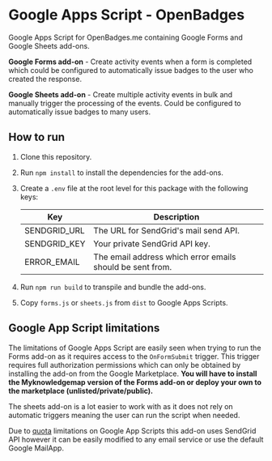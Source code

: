 # Google Apps Script - OpenBadges

Google Apps Script for OpenBadges.me containing Google Forms and Google Sheets add-ons.

**Google Forms add-on** - Create activity events when a form is completed which could be configured to automatically issue badges to the user who created the response.

**Google Sheets add-on** - Create multiple activity events in bulk and manually trigger the processing of the events. Could be configured to automatically issue badges to many users.

## How to run

1. Clone this repository.
2. Run `npm install` to install the dependencies for the add-ons.
3. Create a `.env` file at the root level for this package with the following keys:

    | Key | Description |
    |--|--|
    | SENDGRID_URL | The URL for SendGrid's mail send API. |
    | SENDGRID_KEY | Your private SendGrid API key. |
    | ERROR_EMAIL | The email address which error emails should be sent from. |

4. Run `npm run build` to transpile and bundle the add-ons.
5. Copy `forms.js` or `sheets.js` from `dist` to Google Apps Scripts.

## Google App Script limitations

The limitations of Google Apps Script are easily seen when trying to run the Forms add-on as it requires access to the `OnFormSubmit` trigger. This trigger requires full authorization permissions which can only be obtained by installing the add-on from the Google Marketplace. **You will have to install the Myknowledgemap version of the Forms add-on or deploy your own to the marketplace (unlisted/private/public).**

The sheets add-on is a lot easier to work with as it does not rely on automatic triggers meaning the user can run the script when needed.

Due to [quota][1] limitations on Google App Scripts this add-on uses SendGrid API however it can be easily modified to any email service or use the default Google MailApp.

[1]: https://developers.google.com/apps-script/guides/services/quotas
